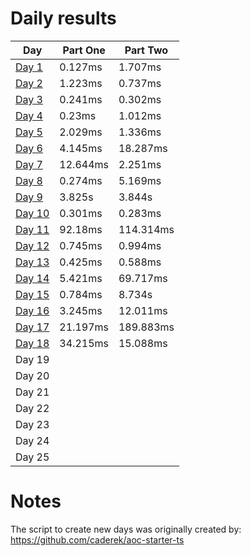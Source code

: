 # Daily results

| Day                           | Part One   | Part Two   |
| ----------------------------- | ---------- | ---------- |
| [Day 1](./src/day1/index.ts)  |  0.127ms   |   1.707ms  |
| [Day 2](./src/day2/index.ts)  |  1.223ms   |   0.737ms  |
| [Day 3](./src/day3/index.ts)  |  0.241ms   |   0.302ms  |
| [Day 4](./src/day4/index.ts)  |  0.23ms    |   1.012ms  |
| [Day 5](./src/day5/index.ts)  |  2.029ms   |   1.336ms  |
| [Day 6](./src/day6/index.ts)  |  4.145ms   |   18.287ms |
| [Day 7](./src/day7/index.ts)  |  12.644ms  |   2.251ms  |
| [Day 8](./src/day8/index.ts)  |  0.274ms   |   5.169ms  |
| [Day 9](./src/day9/index.ts)  |  3.825s    |   3.844s   |
| [Day 10](./src/day10/index.ts)|  0.301ms   |   0.283ms  |
| [Day 11](./src/day11/index.ts)|  92.18ms   |   114.314ms|
| [Day 12](./src/day12/index.ts)|  0.745ms   |   0.994ms  |
| [Day 13](./src/day13/index.ts)|  0.425ms   |   0.588ms  |
| [Day 14](./src/day14/index.ts)|  5.421ms   |   69.717ms |
| [Day 15](./src/day15/index.ts)|  0.784ms   |   8.734s   |
| [Day 16](./src/day16/index.ts)|  3.245ms   |   12.011ms |
| [Day 17](./src/day17/index.ts)|  21.197ms  |   189.883ms|
| [Day 18](./src/day18/index.ts)|  34.215ms  |   15.088ms |
| Day 19                        |            |            |
| Day 20                        |            |            |
| Day 21                        |            |            |
| Day 22                        |            |            |
| Day 23                        |            |            |
| Day 24                        |            |            |
| Day 25                        |            |            |


# Notes
The script to create new days was originally created by:
https://github.com/caderek/aoc-starter-ts 
